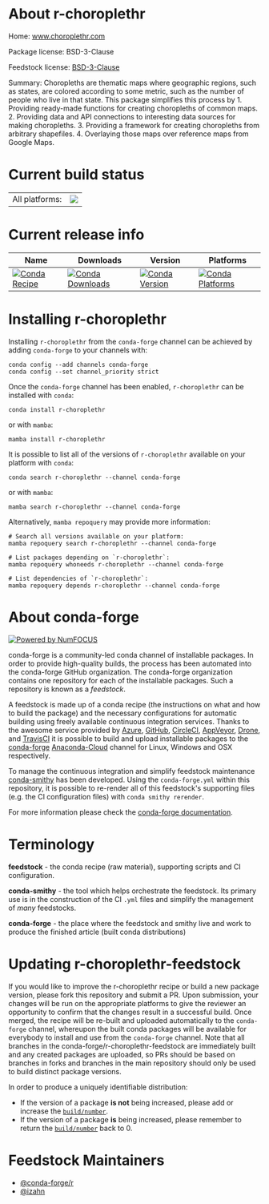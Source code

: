 About r-choroplethr
===================

Home: www.choroplethr.com

Package license: BSD-3-Clause

Feedstock license: [BSD-3-Clause](https://github.com/conda-forge/r-choroplethr-feedstock/blob/main/LICENSE.txt)

Summary: Choropleths are thematic maps where geographic regions, such as states, are colored according to some metric, such as the number of people who live in that state. This package simplifies this process by 1. Providing ready-made functions for creating choropleths of common maps. 2. Providing data and API connections to interesting data sources for making choropleths. 3. Providing a framework for creating choropleths from arbitrary shapefiles. 4. Overlaying those maps over reference maps from Google Maps.

Current build status
====================


<table><tr><td>All platforms:</td>
    <td>
      <a href="https://dev.azure.com/conda-forge/feedstock-builds/_build/latest?definitionId=13616&branchName=main">
        <img src="https://dev.azure.com/conda-forge/feedstock-builds/_apis/build/status/r-choroplethr-feedstock?branchName=main">
      </a>
    </td>
  </tr>
</table>

Current release info
====================

| Name | Downloads | Version | Platforms |
| --- | --- | --- | --- |
| [![Conda Recipe](https://img.shields.io/badge/recipe-r--choroplethr-green.svg)](https://anaconda.org/conda-forge/r-choroplethr) | [![Conda Downloads](https://img.shields.io/conda/dn/conda-forge/r-choroplethr.svg)](https://anaconda.org/conda-forge/r-choroplethr) | [![Conda Version](https://img.shields.io/conda/vn/conda-forge/r-choroplethr.svg)](https://anaconda.org/conda-forge/r-choroplethr) | [![Conda Platforms](https://img.shields.io/conda/pn/conda-forge/r-choroplethr.svg)](https://anaconda.org/conda-forge/r-choroplethr) |

Installing r-choroplethr
========================

Installing `r-choroplethr` from the `conda-forge` channel can be achieved by adding `conda-forge` to your channels with:

```
conda config --add channels conda-forge
conda config --set channel_priority strict
```

Once the `conda-forge` channel has been enabled, `r-choroplethr` can be installed with `conda`:

```
conda install r-choroplethr
```

or with `mamba`:

```
mamba install r-choroplethr
```

It is possible to list all of the versions of `r-choroplethr` available on your platform with `conda`:

```
conda search r-choroplethr --channel conda-forge
```

or with `mamba`:

```
mamba search r-choroplethr --channel conda-forge
```

Alternatively, `mamba repoquery` may provide more information:

```
# Search all versions available on your platform:
mamba repoquery search r-choroplethr --channel conda-forge

# List packages depending on `r-choroplethr`:
mamba repoquery whoneeds r-choroplethr --channel conda-forge

# List dependencies of `r-choroplethr`:
mamba repoquery depends r-choroplethr --channel conda-forge
```


About conda-forge
=================

[![Powered by
NumFOCUS](https://img.shields.io/badge/powered%20by-NumFOCUS-orange.svg?style=flat&colorA=E1523D&colorB=007D8A)](https://numfocus.org)

conda-forge is a community-led conda channel of installable packages.
In order to provide high-quality builds, the process has been automated into the
conda-forge GitHub organization. The conda-forge organization contains one repository
for each of the installable packages. Such a repository is known as a *feedstock*.

A feedstock is made up of a conda recipe (the instructions on what and how to build
the package) and the necessary configurations for automatic building using freely
available continuous integration services. Thanks to the awesome service provided by
[Azure](https://azure.microsoft.com/en-us/services/devops/), [GitHub](https://github.com/),
[CircleCI](https://circleci.com/), [AppVeyor](https://www.appveyor.com/),
[Drone](https://cloud.drone.io/welcome), and [TravisCI](https://travis-ci.com/)
it is possible to build and upload installable packages to the
[conda-forge](https://anaconda.org/conda-forge) [Anaconda-Cloud](https://anaconda.org/)
channel for Linux, Windows and OSX respectively.

To manage the continuous integration and simplify feedstock maintenance
[conda-smithy](https://github.com/conda-forge/conda-smithy) has been developed.
Using the ``conda-forge.yml`` within this repository, it is possible to re-render all of
this feedstock's supporting files (e.g. the CI configuration files) with ``conda smithy rerender``.

For more information please check the [conda-forge documentation](https://conda-forge.org/docs/).

Terminology
===========

**feedstock** - the conda recipe (raw material), supporting scripts and CI configuration.

**conda-smithy** - the tool which helps orchestrate the feedstock.
                   Its primary use is in the construction of the CI ``.yml`` files
                   and simplify the management of *many* feedstocks.

**conda-forge** - the place where the feedstock and smithy live and work to
                  produce the finished article (built conda distributions)


Updating r-choroplethr-feedstock
================================

If you would like to improve the r-choroplethr recipe or build a new
package version, please fork this repository and submit a PR. Upon submission,
your changes will be run on the appropriate platforms to give the reviewer an
opportunity to confirm that the changes result in a successful build. Once
merged, the recipe will be re-built and uploaded automatically to the
`conda-forge` channel, whereupon the built conda packages will be available for
everybody to install and use from the `conda-forge` channel.
Note that all branches in the conda-forge/r-choroplethr-feedstock are
immediately built and any created packages are uploaded, so PRs should be based
on branches in forks and branches in the main repository should only be used to
build distinct package versions.

In order to produce a uniquely identifiable distribution:
 * If the version of a package **is not** being increased, please add or increase
   the [``build/number``](https://docs.conda.io/projects/conda-build/en/latest/resources/define-metadata.html#build-number-and-string).
 * If the version of a package **is** being increased, please remember to return
   the [``build/number``](https://docs.conda.io/projects/conda-build/en/latest/resources/define-metadata.html#build-number-and-string)
   back to 0.

Feedstock Maintainers
=====================

* [@conda-forge/r](https://github.com/conda-forge/r/)
* [@izahn](https://github.com/izahn/)

